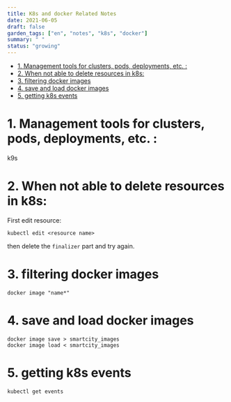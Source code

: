 ```yaml
---
title: K8s and docker Related Notes
date: 2021-06-05
draft: false
garden_tags: ["en", "notes", "k8s", "docker"]
summary: " "
status: "growing"
---
```


- [1. Management tools for clusters, pods, deployments, etc. :](#1-management-tools-for-clusters-pods-deployments-etc-)
- [2. When not able to delete resources in k8s:](#2-when-not-able-to-delete-resources-in-k8s)
- [3. filtering docker images](#3-filtering-docker-images)
- [4. save and load docker images](#4-save-and-load-docker-images)
- [5. getting k8s events](#5-getting-k8s-events)


# 1. Management tools for clusters, pods, deployments, etc. : 

k9s

# 2. When not able to delete resources in k8s:

First edit resource:

```
kubectl edit <resource name>
```

then delete the `finalizer` part and try again.

# 3. filtering docker images

```shell
docker image "name*"
```

# 4. save and load docker images

```shell
docker image save > smartcity_images
docker image load < smartcity_images
```

# 5. getting k8s events

```
kubectl get events
```
